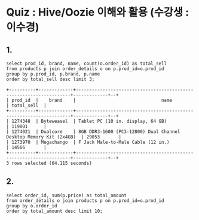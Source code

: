 # Quiz : Hive/Oozie 이해와 활용 (수강생 : 이수경)

## 1.
<pre><code>select prod_id, brand, name, count(o.order_id) as total_sell
from products p join order_details o on p.prod_id=o.prod_id
group by p.prod_id, p.brand, p.name
order by total_sell desc limit 3;
</pre></code>

<pre><code>+----------+-------------+--------------------------------------------------------------------+-------------+--+
| prod_id  |    brand    |                                name                                | total_sell  |
+----------+-------------+--------------------------------------------------------------------+-------------+--+
| 1274348  | Byteweasel  | Tablet PC (10 in. display, 64 GB)                                  | 119801      |
| 1274021  | Dualcore    | 8GB DDR3-1600 (PC3-12800) Dual Channel Desktop Memory Kit (2x4GB)  | 29053       |
| 1273970  | Megachango  | F Jack Male-to-Male Cable (12 in.)                                 | 14566       |
+----------+-------------+--------------------------------------------------------------------+-------------+--+
3 rows selected (64.115 seconds)
</pre></code>

## 2.
<pre><code>select order_id, sum(p.price) as total_amount
from order_details o join products p on p.prod_id=o.prod_id
group by o.order_id
order by total_amount desc limit 10;</pre></code>

<pre><code>
</pre></code>

